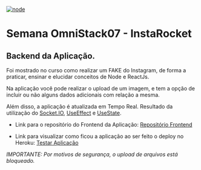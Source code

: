 [![node](https://img.shields.io/badge/node->=12.16.3-<COLOR>.svg)](https://nodejs.org/en/)

# Semana OmniStack07 - InstaRocket
## Backend da Aplicação.

Foi mostrado no curso como realizar um FAKE do Instagram, de forma a praticar, ensinar e elucidar conceitos de Node e ReactJs.

Na aplicação você pode realizar o upload de um imagem, e tem a opção de incluir ou não alguns dados adicionais com relação a mesma.

Além disso, a aplicação é atualizada em Tempo Real.
Resultado da utilização do [Socket.IO](https://socket.io/), [UseEffect](https://reactjs.org/docs/hooks-effect.html) e [UseState](https://reactjs.org/docs/hooks-state.html).


* Link para o repositório do Frontend da Aplicação: [Repositório Frontend](https://github.com/leocalmeida/omnistack07-frontend/)

* Link para visualizar como ficou a aplicação ao ser feito o deploy no Heroku: [Testar Aplicação](https://omnistack07-frontend.herokuapp.com/)


*IMPORTANTE: Por motivos de segurança, o upload de arquivos está bloqueado.*
